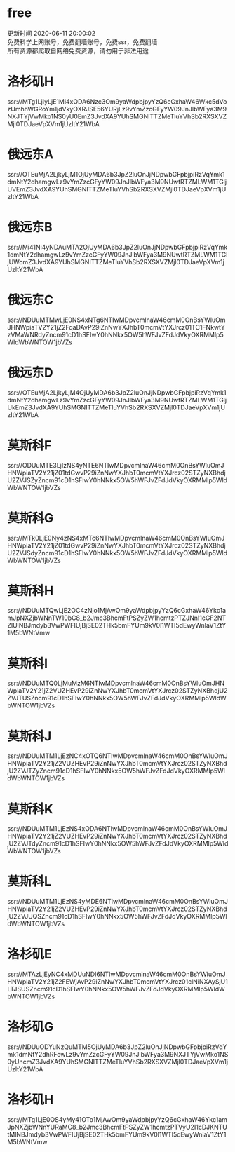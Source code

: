 # free  
更新时间 2020-06-11 20:00:02  
免费科学上网账号，免费翻墙账号，免费ssr，免费翻墙  
所有资源都爬取自网络免费资源，请勿用于非法用途
# 洛杉矶H  
ssr://MTg1LjIyLjE1Mi4xODA6Nzc3Om9yaWdpbjpyYzQ6cGxhaW46Wkc5dVozUmhhWGRoYm1jdVkyOXRJSE56YURjLz9vYmZzcGFyYW09JnJlbWFya3M9NXJTYjVwMko1NS0yU0EmZ3JvdXA9YUhSMGNITTZMeTluYVhSb2RXSXVZMjl0TDJaeVpXVm1jUzltY21WbA  
# 俄远东A  
ssr://OTEuMjA2LjkyLjM1OjUyMDA6b3JpZ2luOnJjNDpwbGFpbjpiRzVqYmk1dmNtY2dhamgwLz9vYmZzcGFyYW09JnJlbWFya3M9NUwtRTZMLWM1TGljUVEmZ3JvdXA9YUhSMGNITTZMeTluYVhSb2RXSXVZMjl0TDJaeVpXVm1jUzltY21WbA  
# 俄远东B  
ssr://Mi41Ni4yNDAuMTA2OjUyMDA6b3JpZ2luOnJjNDpwbGFpbjpiRzVqYmk1dmNtY2dhamgwLz9vYmZzcGFyYW09JnJlbWFya3M9NUwtRTZMLWM1TGljUWcmZ3JvdXA9YUhSMGNITTZMeTluYVhSb2RXSXVZMjl0TDJaeVpXVm1jUzltY21WbA  
# 俄远东C  
ssr://NDUuMTMwLjE0NS4xNTg6NTIwMDpvcmlnaW46cmM0OnBsYWluOmJHNWpiaTV2Y21jZ2FqaDAvP29iZnNwYXJhbT0mcmVtYXJrcz01TC1FNkwtYzVMaWNRdyZncm91cD1hSFIwY0hNNkx5OW5hWFJvZFdJdVkyOXRMMlp5WldWbWNTOW1jbVZs  
# 俄远东D  
ssr://OTEuMjA2LjkyLjM4OjUyMDA6b3JpZ2luOnJjNDpwbGFpbjpiRzVqYmk1dmNtY2dhamgwLz9vYmZzcGFyYW09JnJlbWFya3M9NUwtRTZMLWM1TGljUkEmZ3JvdXA9YUhSMGNITTZMeTluYVhSb2RXSXVZMjl0TDJaeVpXVm1jUzltY21WbA  
# 莫斯科F  
ssr://ODUuMTE3LjIzNS4yNTE6NTIwMDpvcmlnaW46cmM0OnBsYWluOmJHNWpiaTV2Y21jZ01tdGwvP29iZnNwYXJhbT0mcmVtYXJrcz02STZyNXBhdjU2ZVJSZyZncm91cD1hSFIwY0hNNkx5OW5hWFJvZFdJdVkyOXRMMlp5WldWbWNTOW1jbVZs  
# 莫斯科G  
ssr://MTk0LjE0Ny4zNS4xMTc6NTIwMDpvcmlnaW46cmM0OnBsYWluOmJHNWpiaTV2Y21jZ01tdGwvP29iZnNwYXJhbT0mcmVtYXJrcz02STZyNXBhdjU2ZVJSdyZncm91cD1hSFIwY0hNNkx5OW5hWFJvZFdJdVkyOXRMMlp5WldWbWNTOW1jbVZs  
# 莫斯科H  
ssr://NDUuMTQwLjE2OC4zNjo1MjAwOm9yaWdpbjpyYzQ6cGxhaW46Ykc1amJpNXZjbWNnTW10bC8_b2Jmc3BhcmFtPSZyZW1hcmtzPTZJNnI1cGF2NTZlUlNBJmdyb3VwPWFIUjBjSE02THk5bmFYUm9kV0l1WTI5dEwyWnlaV1ZtY1M5bWNtVmw  
# 莫斯科I  
ssr://NDUuMTQ0LjMuMzM6NTIwMDpvcmlnaW46cmM0OnBsYWluOmJHNWpiaTV2Y21jZ2VUZHEvP29iZnNwYXJhbT0mcmVtYXJrcz02STZyNXBhdjU2ZVJTUSZncm91cD1hSFIwY0hNNkx5OW5hWFJvZFdJdVkyOXRMMlp5WldWbWNTOW1jbVZs  
# 莫斯科J  
ssr://NDUuMTM1LjEzNC4xOTQ6NTIwMDpvcmlnaW46cmM0OnBsYWluOmJHNWpiaTV2Y21jZ2VUZHEvP29iZnNwYXJhbT0mcmVtYXJrcz02STZyNXBhdjU2ZVJTZyZncm91cD1hSFIwY0hNNkx5OW5hWFJvZFdJdVkyOXRMMlp5WldWbWNTOW1jbVZs  
# 莫斯科K  
ssr://NDUuMTM1LjEzNS4xODA6NTIwMDpvcmlnaW46cmM0OnBsYWluOmJHNWpiaTV2Y21jZ2VUZHEvP29iZnNwYXJhbT0mcmVtYXJrcz02STZyNXBhdjU2ZVJTdyZncm91cD1hSFIwY0hNNkx5OW5hWFJvZFdJdVkyOXRMMlp5WldWbWNTOW1jbVZs  
# 莫斯科L  
ssr://NDUuMTM1LjEzNS4yMDE6NTIwMDpvcmlnaW46cmM0OnBsYWluOmJHNWpiaTV2Y21jZ2VUZHEvP29iZnNwYXJhbT0mcmVtYXJrcz02STZyNXBhdjU2ZVJUQSZncm91cD1hSFIwY0hNNkx5OW5hWFJvZFdJdVkyOXRMMlp5WldWbWNTOW1jbVZs  
# 洛杉矶E  
ssr://MTAzLjEyNC4xMDUuNDI6NTIwMDpvcmlnaW46cmM0OnBsYWluOmJHNWpiaTV2Y21jZ2FEWjAvP29iZnNwYXJhbT0mcmVtYXJrcz01clNiNXAySjU1LTJSUSZncm91cD1hSFIwY0hNNkx5OW5hWFJvZFdJdVkyOXRMMlp5WldWbWNTOW1jbVZs  
# 洛杉矶G  
ssr://NDUuODYuNzQuMTM5OjUyMDA6b3JpZ2luOnJjNDpwbGFpbjpiRzVqYmk1dmNtY2dhRFowLz9vYmZzcGFyYW09JnJlbWFya3M9NXJTYjVwMko1NS0yUncmZ3JvdXA9YUhSMGNITTZMeTluYVhSb2RXSXVZMjl0TDJaeVpXVm1jUzltY21WbA  
# 洛杉矶H  
ssr://MTg1LjE0OS4yMy41OTo1MjAwOm9yaWdpbjpyYzQ6cGxhaW46Ykc1amJpNXZjbWNnYURaMC8_b2Jmc3BhcmFtPSZyZW1hcmtzPTVyU2I1cDJKNTUtMlNBJmdyb3VwPWFIUjBjSE02THk5bmFYUm9kV0l1WTI5dEwyWnlaV1ZtY1M5bWNtVmw  
